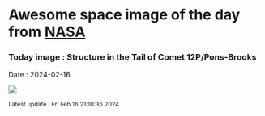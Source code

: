 
# Awesome space image of the day from [NASA](https://api.nasa.gov/)

### Today image : Structure in the Tail of Comet 12P/Pons-Brooks
Date : 2024-02-16

![](https://apod.nasa.gov/apod/image/2402/12P_Pons_Brooks_2024_02_11_185335PST_JuneLake_DEBartlett800.jpg)

<small>Latest update : Fri Feb 16 21:10:36 2024</small>
        